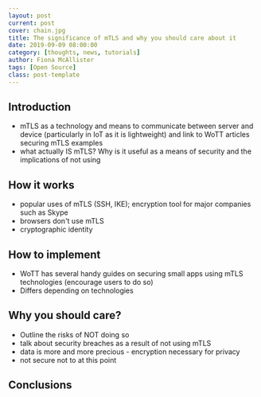 ```yaml
---
layout: post
current: post
cover: chain.jpg
title: The significance of mTLS and why you should care about it
date: 2019-09-09 08:00:00
category: [thoughts, news, tutorials]
author: Fiona McAllister
tags: [Open Source]
class: post-template
---
```

## Introduction

 * mTLS as a technology and means to communicate between server and device (particularly in IoT as it is lightweight) and link to WoTT articles securing mTLS examples 
 * what actually IS mTLS? Why is it useful as a means of security and the implications of not using
 

## How it works

 * popular uses of mTLS (SSH, IKE); encryption tool for major companies such as Skype
 * browsers don't use mTLS 
 * cryptographic identity 

## How to implement

 * WoTT has several handy guides on securing small apps using mTLS technologies (encourage users to do so)
 * Differs depending on technologies 

## Why you should care?
 
 * Outline the risks of NOT doing so
 * talk about security breaches as a result of not using mTLS
 * data is more and more precious - encryption necessary for privacy
 * not secure not to at this point

## Conclusions